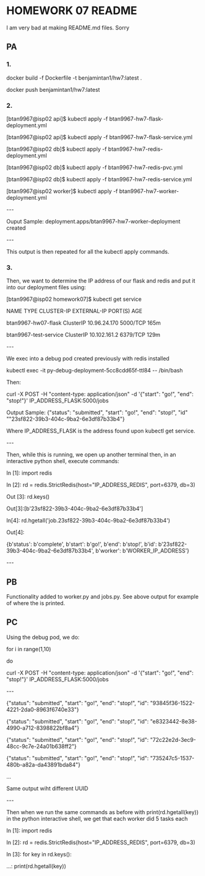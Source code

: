 <h1>HOMEWORK 07 README</h1>
<p> I am very bad at making README.md files. Sorry </p>

<h2>PA</h2>
<h3>1.</h3>
<p>docker build -f Dockerfile -t benjamintan1/hw7:latest .</p>
<p>docker push benjamintan1/hw7:latest</p>
<h3>2.</h3>
<p>[btan9967@isp02 api]$ kubectl apply -f btan9967-hw7-flask-deployment.yml</p>
<p>[btan9967@isp02 api]$ kubectl apply -f btan9967-hw7-flask-service.yml</p>
<p>[btan9967@isp02 db]$ kubectl apply -f btan9967-hw7-redis-deployment.yml</p>
<p>[btan9967@isp02 db]$ kubectl apply -f btan9967-hw7-redis-pvc.yml</p>
<p>[btan9967@isp02 db]$ kubectl apply -f btan9967-hw7-redis-service.yml</p>
<p>[btan9967@isp02 worker]$ kubectl apply -f btan9967-hw7-worker-deployment.yml</p>
---
<p>Ouput Sample: deployment.apps/btan9967-hw7-worker-deployment created </p>
---
<p>This output is then repeated for all the kubectl apply commands.</p>
<h3>3.</h3>
<p> Then, we want to determine the IP address of our flask and redis and put it into our deployment files using: </p>
<p>[btan9967@isp02 homework07]$ kubectl get service </p>
<p>NAME                    TYPE        CLUSTER-IP     EXTERNAL-IP   PORT(S)    AGE  </p>
<p>btan9967-hw07-flask     ClusterIP   10.96.24.170   <none>        5000/TCP   165m </p>
<p>btan9967-test-service   ClusterIP   10.102.161.2   <none>        6379/TCP   129m </p>
---
<p>We exec into a debug pod created previously with redis installed</p>
<p>kubectl exec -it py-debug-deployment-5cc8cdd65f-ttl84 -- /bin/bash</p>
<p>Then:</p>
<p>curl -X POST -H "content-type: application/json" -d '{"start": "go!", "end": "stop!"}' IP_ADDRESS_FLASK:5000/jobs</p>
<p>Output Sample: {"status": "submitted", "start": "go!", "end": "stop!", "id" ""23sf822-39b3-404c-9ba2-6e3df87b33b4"}
<p>Where IP_ADDRESS_FLASK is the address found upon kubectl get service.</p>
---
<p>Then, while this is running, we open up another terminal then, in an interactive python shell, execute commands:</p>
<p>In [1]: import redis</p>
<p>In [2]: rd = redis.StrictRedis(host="IP_ADDRESS_REDIS", port=6379, db=3)</p>
<p>Out [3]: rd.keys()</p>
<p>Out[3]:[b'23sf822-39b3-404c-9ba2-6e3df87b33b4']</p>
<p>In[4]: rd.hgetall('job.23sf822-39b3-404c-9ba2-6e3df87b33b4')</p>
<p>Out[4]:</p>
{b'status': b'complete',
 b'start': b'go!',
 b'end': b'stop!',
 b'id': b'23sf822-39b3-404c-9ba2-6e3df87b33b4',
 b'worker': b'WORKER_IP_ADDRESS'}</p>
 ---
<h2>PB</h2>
<p>Functionality added to worker.py and jobs.py. See above output for example of where the <WORKER_IP_ADDRESS> is printed.</p>
<h2>PC</h2>
<p>Using the debug pod, we do:</p>
<p>for i in range(1,10)</p>
<p>do</p>
<p>curl -X POST -H "content-type: application/json" -d '{"start": "go!", "end": "stop!"}'  IP_ADDRESS_FLASK:5000/jobs</p>
---
<p>{"status": "submitted", "start": "go!", "end": "stop!", "id": "93845f36-1522-4221-2da0-8963f6740e33"}</p>
<p>{"status": "submitted", "start": "go!", "end": "stop!", "id": "e8323442-8e38-4990-a712-8398822bf8a4"}</p>
<p>{"status": "submitted", "start": "go!", "end": "stop!", "id": "72c22e2d-3ec9-48cc-9c7e-24a01b638ff2"}</p>
<p>{"status": "submitted", "start": "go!", "end": "stop!", "id": "735247c5-1537-480b-a82a-da43891bda84"}</p>
<p>...</p>
<p>Same output wiht different UUID</p>
---
<p>Then when we run the same commands as before with print(rd.hgetall(key)) in the python interactive shell, we get that each worker did 5 tasks each</p>
<p>In [1]: import redis</p>
<p>In [2]: rd = redis.StrictRedis(host="IP_ADDRESS_REDIS", port=6379, db=3)</p>
<p>In [3]: for key in rd.keys():</p>
<p>   ...:     print(rd.hgetall(key))</p>
